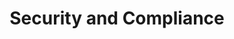 ---
title: Security and Compliance
description: Make sure that your clusters are compliant and secure
weight: 30
aliases: ["/docs/security-and-compliance/"]
---